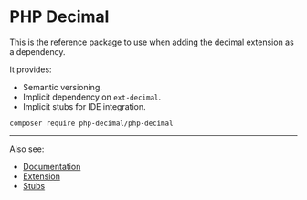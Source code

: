 # PHP Decimal

This is the reference package to use when adding the decimal extension as a dependency.

It provides:
- Semantic versioning.
- Implicit dependency on `ext-decimal`.
- Implicit stubs for IDE integration.

```
composer require php-decimal/php-decimal
```

---

Also see:
- [Documentation](https://github.com/php-decimal/php-decimal.github.io)
- [Extension](https://github.com/php-decimal/ext-decimal)
- [Stubs](https://github.com/php-decimal/stubs)
